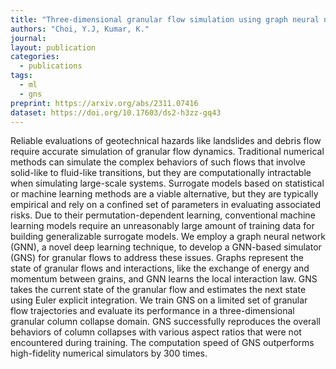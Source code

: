 ```yaml
---
title: "Three-dimensional granular flow simulation using graph neural network-based learned simulator "
authors: "Choi, Y.J, Kumar, K."
journal: 
layout: publication
categories: 
  - publications
tags:
  - ml
  - gns
preprint: https://arxiv.org/abs/2311.07416
dataset: https://doi.org/10.17603/ds2-h3zz-gq43 
---
```


Reliable evaluations of geotechnical hazards like landslides and debris flow require accurate simulation of granular flow dynamics. Traditional numerical methods can simulate the complex behaviors of such flows that involve solid-like to fluid-like transitions, but they are computationally intractable when simulating large-scale systems. Surrogate models based on statistical or machine learning methods are a viable alternative, but they are typically empirical and rely on a confined set of parameters in evaluating associated risks. Due to their permutation-dependent learning, conventional machine learning models require an unreasonably large amount of training data for building generalizable surrogate models. We employ a graph neural network (GNN), a novel deep learning technique, to develop a GNN-based simulator (GNS) for granular flows to address these issues. Graphs represent the state of granular flows and interactions, like the exchange of energy and momentum between grains, and GNN learns the local interaction law. GNS takes the current state of the granular flow and estimates the next state using Euler explicit integration. We train GNS on a limited set of granular flow trajectories and evaluate its performance in a three-dimensional granular column collapse domain. GNS successfully reproduces the overall behaviors of column collapses with various aspect ratios that were not encountered during training. The computation speed of GNS outperforms high-fidelity numerical simulators by 300 times. 